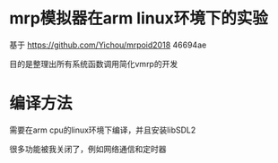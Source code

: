 # mrp模拟器在arm linux环境下的实验
 基于 https://github.com/Yichou/mrpoid2018 46694ae

目的是整理出所有系统函数调用简化vmrp的开发

# 编译方法
需要在arm cpu的linux环境下编译，并且安装libSDL2

很多功能被我关闭了，例如网络通信和定时器

